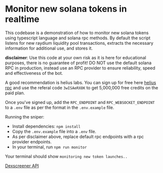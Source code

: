 # Monitor new solana tokens in realtime

This codebase is a demonstration of how to monitor new solana tokens using typescript language and solana rpc methods. By default the script listens for new raydium liquidity pool transactions, extracts the necessary information for additional use, and stores it.

**disclaimer**: Use this code at your own risk as it is here for educational purposes, there is no guarantee of profit! DO NOT use the default solana RPC in production, instead use an RPC provider to ensure reliability, speed and effectiveness of the bot.

A good recommendation is helius labs. You can sign up for free here [helius rpc](https://www.helius.dev/) and use the referal code `3wISAeRX8K` to get 5,000,000 free credits on the paid plan.

Once you've signed up, add the `RPC_ENDPOINT` and `RPC_WEBSOCKET_ENDPOINT` to a `.env` file as per the format in the `.env.example` file.

Running the sniper:

- Install dependencies: `npm install`
- Copy the `.env.example` file into a `.env` file.
- As per disclaimer above, replace default rpc endpoints with a rpc provider endpoints.
- In your terminal, run `npm run monitor`

Your terminal should show `monitoring new token launches..`

[Dexscreener API](https://docs.dexscreener.com/api/reference)